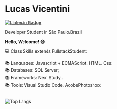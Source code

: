 
# Lucas Vicentini
[![Linkedin Badge](https://img.shields.io/badge/-LinkedIn-blue?style=flat-square&logo=Linkedin&logoColor=white&link=https://www.linkedin.com/in/Lucas%20Vicentini-48402b141/)](https://www.linkedin.com/in/lucas-vicentini-27ba891a9/)

Developer Student in São Paulo/Brazil

**Hello, Welcome! 😄**


💻 Class Skills extends FullstackStudent: </br>

📚 Languages:  Javascript + ECMAScript, HTML, Css;</br>
📚 Databases:  SQL Server;</br>
📚 Frameworks: Next Study..</br>
📚 Tools:      Visual Studio Code, AdobePhotoshop;</br></br>


![Top Langs](https://github-readme-stats.vercel.app/api/top-langs/?username=lucasvicentini1&langs_count=7&hide=html&theme=dark&layout=compact)

